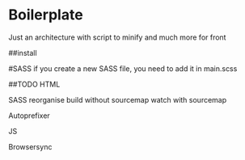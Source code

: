 # Boilerplate
Just an architecture with script to minify and much more for front

##install

#SASS
if you create a new SASS file, you need to add it in main.scss

##TODO
HTML

SASS
reorganise
build without sourcemap
watch with sourcemap

Autoprefixer

JS

Browsersync
